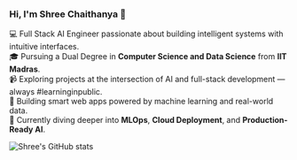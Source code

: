 ### Hi, I'm Shree Chaithanya 👋

💻 Full Stack AI Engineer passionate about building intelligent systems with intuitive interfaces.<br/>
🎓 Pursuing a Dual Degree in **Computer Science and Data Science** from **IIT Madras**.<br/>
📹 Exploring projects at the intersection of AI and full-stack development — always #learninginpublic.<br/>
🚀 Building smart web apps powered by machine learning and real-world data.<br/>
🧠 Currently diving deeper into **MLOps**, **Cloud Deployment**, and **Production-Ready AI**.<br/>

<!-- GitHub stats from https://github.com/anuraghazra/github-readme-stats -->
![Shree's GitHub stats](https://github-readme-stats.vercel.app/api?username=LShreeChaithanya&show_icons=true&theme=radical&count_private=true&hide_rank=false)
